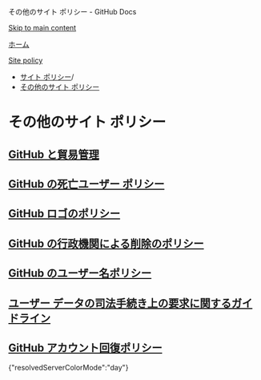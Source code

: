 その他のサイト ポリシー - GitHub Docs

[Skip to main content](#main-content)

[ホーム](/ja)

[Site policy](/ja/site-policy)

* [サイト ポリシー](/ja/site-policy)/
* [その他のサイト ポリシー](/ja/site-policy/other-site-policies)

その他のサイト ポリシー
==========

[GitHub と貿易管理](/ja/site-policy/other-site-policies/github-and-trade-controls)
----------

[GitHub の死亡ユーザー ポリシー](/ja/site-policy/other-site-policies/github-deceased-user-policy)
----------

[GitHub ロゴのポリシー](/ja/site-policy/other-site-policies/github-logo-policy)
----------

[GitHub の行政機関による削除のポリシー](/ja/site-policy/other-site-policies/github-government-takedown-policy)
----------

[GitHub のユーザー名ポリシー](/ja/site-policy/other-site-policies/github-username-policy)
----------

[ユーザー データの司法手続き上の要求に関するガイドライン](/ja/site-policy/other-site-policies/guidelines-for-legal-requests-of-user-data)
----------

[GitHub アカウント回復ポリシー](/ja/site-policy/other-site-policies/github-account-recovery-policy)
----------

{"resolvedServerColorMode":"day"}
